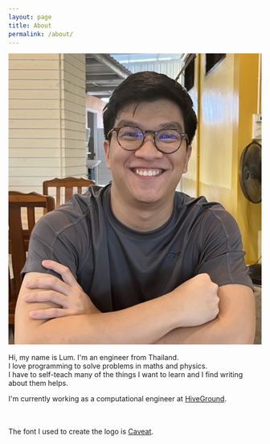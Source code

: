 ```yaml
---
layout: page
title: About
permalink: /about/
---
```


![Lum](/images/lum.jpg)

Hi, my name is Lum. I'm an engineer from Thailand.\
I love programming to solve problems in maths and physics.\
I have to self-teach many of the things I want to learn and I find writing about them helps.

I'm currently working as a computational engineer at [HiveGround](https://www.hiveground.com/).

<br><br>
The font I used to create the logo is [Caveat](https://fonts.google.com/specimen/Caveat).